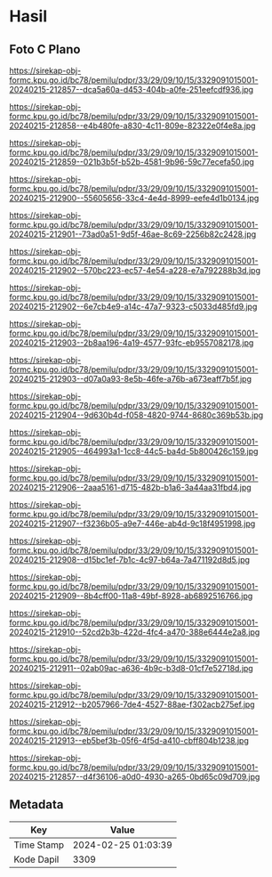 # Hasil

## Foto C Plano

https://sirekap-obj-formc.kpu.go.id/bc78/pemilu/pdpr/33/29/09/10/15/3329091015001-20240215-212857--dca5a60a-d453-404b-a0fe-251eefcdf936.jpg

https://sirekap-obj-formc.kpu.go.id/bc78/pemilu/pdpr/33/29/09/10/15/3329091015001-20240215-212858--e4b480fe-a830-4c11-809e-82322e0f4e8a.jpg

https://sirekap-obj-formc.kpu.go.id/bc78/pemilu/pdpr/33/29/09/10/15/3329091015001-20240215-212859--021b3b5f-b52b-4581-9b96-59c77ecefa50.jpg

https://sirekap-obj-formc.kpu.go.id/bc78/pemilu/pdpr/33/29/09/10/15/3329091015001-20240215-212900--55605656-33c4-4e4d-8999-eefe4d1b0134.jpg

https://sirekap-obj-formc.kpu.go.id/bc78/pemilu/pdpr/33/29/09/10/15/3329091015001-20240215-212901--73ad0a51-9d5f-46ae-8c69-2256b82c2428.jpg

https://sirekap-obj-formc.kpu.go.id/bc78/pemilu/pdpr/33/29/09/10/15/3329091015001-20240215-212902--570bc223-ec57-4e54-a228-e7a792288b3d.jpg

https://sirekap-obj-formc.kpu.go.id/bc78/pemilu/pdpr/33/29/09/10/15/3329091015001-20240215-212902--6e7cb4e9-a14c-47a7-9323-c5033d485fd9.jpg

https://sirekap-obj-formc.kpu.go.id/bc78/pemilu/pdpr/33/29/09/10/15/3329091015001-20240215-212903--2b8aa196-4a19-4577-93fc-eb9557082178.jpg

https://sirekap-obj-formc.kpu.go.id/bc78/pemilu/pdpr/33/29/09/10/15/3329091015001-20240215-212903--d07a0a93-8e5b-46fe-a76b-a673eaff7b5f.jpg

https://sirekap-obj-formc.kpu.go.id/bc78/pemilu/pdpr/33/29/09/10/15/3329091015001-20240215-212904--9d630b4d-f058-4820-9744-8680c369b53b.jpg

https://sirekap-obj-formc.kpu.go.id/bc78/pemilu/pdpr/33/29/09/10/15/3329091015001-20240215-212905--464993a1-1cc8-44c5-ba4d-5b800426c159.jpg

https://sirekap-obj-formc.kpu.go.id/bc78/pemilu/pdpr/33/29/09/10/15/3329091015001-20240215-212906--2aaa5161-d715-482b-b1a6-3a44aa31fbd4.jpg

https://sirekap-obj-formc.kpu.go.id/bc78/pemilu/pdpr/33/29/09/10/15/3329091015001-20240215-212907--f3236b05-a9e7-446e-ab4d-9c18f4951998.jpg

https://sirekap-obj-formc.kpu.go.id/bc78/pemilu/pdpr/33/29/09/10/15/3329091015001-20240215-212908--d15bc1ef-7b1c-4c97-b64a-7a471192d8d5.jpg

https://sirekap-obj-formc.kpu.go.id/bc78/pemilu/pdpr/33/29/09/10/15/3329091015001-20240215-212909--8b4cff00-11a8-49bf-8928-ab6892516766.jpg

https://sirekap-obj-formc.kpu.go.id/bc78/pemilu/pdpr/33/29/09/10/15/3329091015001-20240215-212910--52cd2b3b-422d-4fc4-a470-388e6444e2a8.jpg

https://sirekap-obj-formc.kpu.go.id/bc78/pemilu/pdpr/33/29/09/10/15/3329091015001-20240215-212911--02ab09ac-a636-4b9c-b3d8-01cf7e52718d.jpg

https://sirekap-obj-formc.kpu.go.id/bc78/pemilu/pdpr/33/29/09/10/15/3329091015001-20240215-212912--b2057966-7de4-4527-88ae-f302acb275ef.jpg

https://sirekap-obj-formc.kpu.go.id/bc78/pemilu/pdpr/33/29/09/10/15/3329091015001-20240215-212913--eb5bef3b-05f6-4f5d-a410-cbff804b1238.jpg

https://sirekap-obj-formc.kpu.go.id/bc78/pemilu/pdpr/33/29/09/10/15/3329091015001-20240215-212857--d4f36106-a0d0-4930-a265-0bd65c09d709.jpg


## Metadata

| Key        | Value               |
| ---------- | ------------------- |
| Time Stamp | 2024-02-25 01:03:39 |
| Kode Dapil | 3309                |



